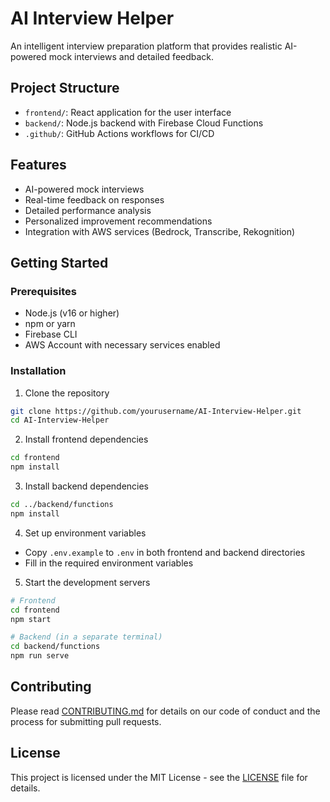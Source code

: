# AI Interview Helper

An intelligent interview preparation platform that provides realistic AI-powered mock interviews and detailed feedback.

## Project Structure

- `frontend/`: React application for the user interface
- `backend/`: Node.js backend with Firebase Cloud Functions
- `.github/`: GitHub Actions workflows for CI/CD

## Features

- AI-powered mock interviews
- Real-time feedback on responses
- Detailed performance analysis
- Personalized improvement recommendations
- Integration with AWS services (Bedrock, Transcribe, Rekognition)

## Getting Started

### Prerequisites

- Node.js (v16 or higher)
- npm or yarn
- Firebase CLI
- AWS Account with necessary services enabled

### Installation

1. Clone the repository
```bash
git clone https://github.com/yourusername/AI-Interview-Helper.git
cd AI-Interview-Helper
```

2. Install frontend dependencies
```bash
cd frontend
npm install
```

3. Install backend dependencies
```bash
cd ../backend/functions
npm install
```

4. Set up environment variables
- Copy `.env.example` to `.env` in both frontend and backend directories
- Fill in the required environment variables

5. Start the development servers
```bash
# Frontend
cd frontend
npm start

# Backend (in a separate terminal)
cd backend/functions
npm run serve
```

## Contributing

Please read [CONTRIBUTING.md](CONTRIBUTING.md) for details on our code of conduct and the process for submitting pull requests.

## License

This project is licensed under the MIT License - see the [LICENSE](LICENSE) file for details. 